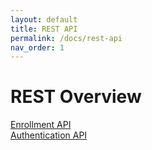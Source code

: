 ```yaml
---
layout: default
title: REST API
permalink: /docs/rest-api
nav_order: 1
---
```

# REST Overview


[Enrollment API](Enrollment-API.md)  
[Authentication API](Authentication-API.md)
